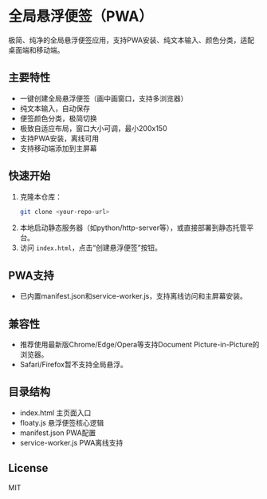 # 全局悬浮便签（PWA）

极简、纯净的全局悬浮便签应用，支持PWA安装、纯文本输入、颜色分类，适配桌面端和移动端。

## 主要特性
- 一键创建全局悬浮便签（画中画窗口，支持多浏览器）
- 纯文本输入，自动保存
- 便签颜色分类，极简切换
- 极致自适应布局，窗口大小可调，最小200x150
- 支持PWA安装，离线可用
- 支持移动端添加到主屏幕

## 快速开始
1. 克隆本仓库：
   ```bash
   git clone <your-repo-url>
   ```
2. 本地启动静态服务器（如python/http-server等），或直接部署到静态托管平台。
3. 访问 `index.html`，点击“创建悬浮便签”按钮。

## PWA支持
- 已内置manifest.json和service-worker.js，支持离线访问和主屏幕安装。

## 兼容性
- 推荐使用最新版Chrome/Edge/Opera等支持Document Picture-in-Picture的浏览器。
- Safari/Firefox暂不支持全局悬浮。

## 目录结构
- index.html         主页面入口
- floaty.js          悬浮便签核心逻辑
- manifest.json      PWA配置
- service-worker.js  PWA离线支持

## License
MIT
